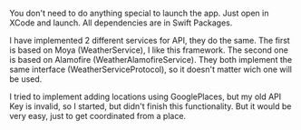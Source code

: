 You don't need to do anything special to launch the app. Just open in XCode and launch. All dependencies are in Swift Packages.

I have implemented 2 different services for API, they do the same. The first is based on Moya (WeatherService), I like this framework. The second one is based on Alamofire (WeatherAlamofireService). They both implement the same interface (WeatherServiceProtocol), so it doesn't matter wich one will be used.

I tried to implement adding locations using GooglePlaces, but my old API Key is invalid, so I started, but didn't finish this functionality. But it would be very easy, just to get coordinated from a place.
